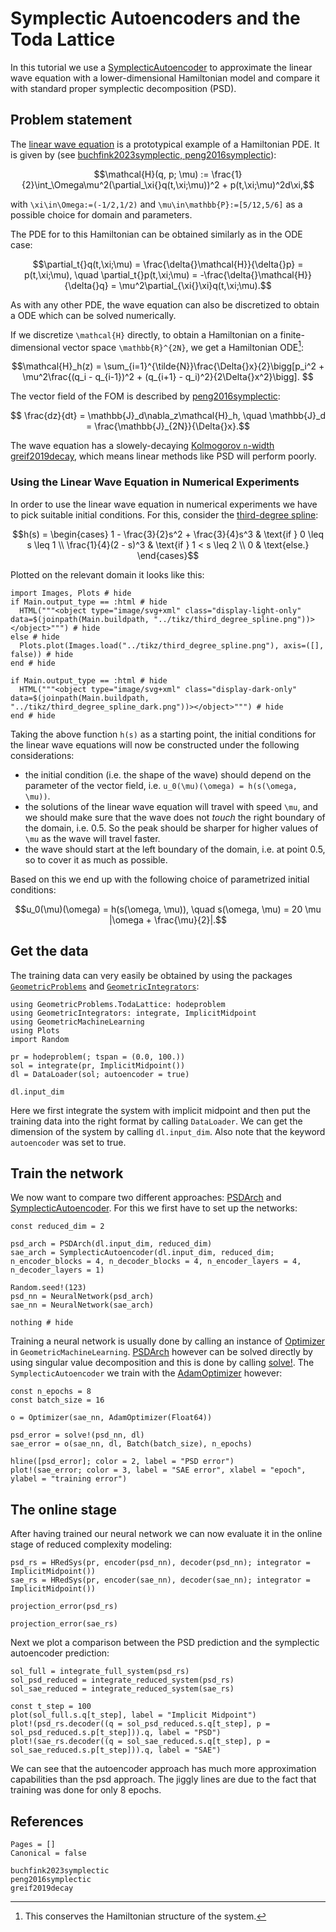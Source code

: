 # Symplectic Autoencoders and the Toda Lattice

In this tutorial we use a [SymplecticAutoencoder](@ref) to approximate the linear wave equation with a lower-dimensional Hamiltonian model and compare it with standard proper symplectic decomposition (PSD).

## Problem statement

The [linear wave equation](https://juliagni.github.io/GeometricProblems.jl/latest/linear_wave) is a prototypical example of a Hamiltonian PDE. It is given by (see [buchfink2023symplectic, peng2016symplectic](@cite)): 
```math
\mathcal{H}(q, p; \mu) := \frac{1}{2}\int_\Omega\mu^2(\partial_\xi{}q(t,\xi;\mu))^2 + p(t,\xi;\mu)^2d\xi,
```
with ``\xi\in\Omega:=(-1/2,1/2)`` and ``\mu\in\mathbb{P}:=[5/12,5/6]`` as a possible choice for domain and parameters. 

The PDE for to this Hamiltonian can be obtained similarly as in the ODE case:

```math
\partial_t{}q(t,\xi;\mu) = \frac{\delta{}\mathcal{H}}{\delta{}p} = p(t,\xi;\mu), \quad \partial_t{}p(t,\xi;\mu) = -\frac{\delta{}\mathcal{H}}{\delta{}q} = \mu^2\partial_{\xi{}\xi}q(t,\xi;\mu).
```

As with any other PDE, the wave equation can also be discretized to obtain a ODE which can be solved numerically.

If we discretize ``\mathcal{H}`` directly, to obtain a Hamiltonian on a finite-dimensional vector space ``\mathbb{R}^{2N}``, we get a Hamiltonian ODE[^1]:

[^1]: This conserves the Hamiltonian structure of the system.

```math
\mathcal{H}_h(z) = \sum_{i=1}^{\tilde{N}}\frac{\Delta{}x}{2}\bigg[p_i^2 + \mu^2\frac{(q_i - q_{i-1})^2 + (q_{i+1} - q_i)^2}{2\Delta{}x^2}\bigg]. 
```

The vector field of the FOM is described by [peng2016symplectic](@cite):

```math
  \frac{dz}{dt} = \mathbb{J}_d\nabla_z\mathcal{H}_h, \quad \mathbb{J}_d = \frac{\mathbb{J}_{2N}}{\Delta{}x}.
```

The wave equation has a slowely-decaying [Kolmogorov ``n``-width](../reduced_order_modeling/kolmogorov_n_width.md) [greif2019decay](@cite), which means linear methods like PSD will perform poorly.

### Using the Linear Wave Equation in Numerical Experiments 

In order to use the linear wave equation in numerical experiments we have to pick suitable initial conditions. For this, consider the [third-degree spline](https://juliagni.github.io/GeometricProblems.jl/latest/initial_condition): 

```math
h(s)  = \begin{cases}
        1 - \frac{3}{2}s^2 + \frac{3}{4}s^3 & \text{if } 0 \leq s \leq 1 \\ 
        \frac{1}{4}(2 - s)^3 & \text{if } 1 < s \leq 2 \\ 
        0 & \text{else.} 
\end{cases}
```

Plotted on the relevant domain it looks like this: 

```@example
import Images, Plots # hide
if Main.output_type == :html # hide
  HTML("""<object type="image/svg+xml" class="display-light-only" data=$(joinpath(Main.buildpath, "../tikz/third_degree_spline.png"))></object>""") # hide
else # hide
  Plots.plot(Images.load("../tikz/third_degree_spline.png"), axis=([], false)) # hide
end # hide
```

```@example
if Main.output_type == :html # hide
  HTML("""<object type="image/svg+xml" class="display-dark-only" data=$(joinpath(Main.buildpath, "../tikz/third_degree_spline_dark.png"))></object>""") # hide
end # hide
```


Taking the above function ``h(s)`` as a starting point, the initial conditions for the linear wave equations will now be constructed under the following considerations: 
- the initial condition (i.e. the shape of the wave) should depend on the parameter of the vector field, i.e. ``u_0(\mu)(\omega) = h(s(\omega, \mu))``.
- the solutions of the linear wave equation will travel with speed ``\mu``, and we should make sure that the wave does not *touch* the right boundary of the domain, i.e. 0.5. So the peak should be sharper for higher values of ``\mu`` as the wave will travel faster.
- the wave should start at the left boundary of the domain, i.e. at point 0.5, so to cover it as much as possible. 

Based on this we end up with the following choice of parametrized initial conditions: 

```math 
u_0(\mu)(\omega) = h(s(\omega, \mu)), \quad s(\omega, \mu) =  20 \mu  |\omega + \frac{\mu}{2}|.
```

## Get the data 

The training data can very easily be obtained by using the packages [`GeometricProblems`](https://github.com/JuliaGNI/GeometricProblems.jl) and [`GeometricIntegrators`](https://github.com/JuliaGNI/GeometricIntegrators.jl):

```@example linear_wave
using GeometricProblems.TodaLattice: hodeproblem
using GeometricIntegrators: integrate, ImplicitMidpoint
using GeometricMachineLearning 
using Plots
import Random

pr = hodeproblem(; tspan = (0.0, 100.))
sol = integrate(pr, ImplicitMidpoint())
dl = DataLoader(sol; autoencoder = true)

dl.input_dim
```

Here we first integrate the system with implicit midpoint and then put the training data into the right format by calling `DataLoader`. We can get the dimension of the system by calling `dl.input_dim`. Also note that the keyword `autoencoder` was set to true.

## Train the network 

We now want to compare two different approaches: [PSDArch](@ref) and [SymplecticAutoencoder](@ref). For this we first have to set up the networks: 

```@example linear_wave
const reduced_dim = 2

psd_arch = PSDArch(dl.input_dim, reduced_dim)
sae_arch = SymplecticAutoencoder(dl.input_dim, reduced_dim; n_encoder_blocks = 4, n_decoder_blocks = 4, n_encoder_layers = 4, n_decoder_layers = 1)

Random.seed!(123)
psd_nn = NeuralNetwork(psd_arch)
sae_nn = NeuralNetwork(sae_arch)

nothing # hide
```

Training a neural network is usually done by calling an instance of [Optimizer](@ref) in `GeometricMachineLearning`. [PSDArch](@ref) however can be solved directly by using singular value decomposition and this is done by calling [solve!](@ref). The `SymplecticAutoencoder` we train with the [AdamOptimizer](@ref) however: 

```@example linear_wave 
const n_epochs = 8
const batch_size = 16

o = Optimizer(sae_nn, AdamOptimizer(Float64))

psd_error = solve!(psd_nn, dl)
sae_error = o(sae_nn, dl, Batch(batch_size), n_epochs)

hline([psd_error]; color = 2, label = "PSD error")
plot!(sae_error; color = 3, label = "SAE error", xlabel = "epoch", ylabel = "training error")
```

## The online stage 

After having trained our neural network we can now evaluate it in the online stage of reduced complexity modeling: 

```@example linear_wave
psd_rs = HRedSys(pr, encoder(psd_nn), decoder(psd_nn); integrator = ImplicitMidpoint())
sae_rs = HRedSys(pr, encoder(sae_nn), decoder(sae_nn); integrator = ImplicitMidpoint())

projection_error(psd_rs)
```

```@example linear_wave 
projection_error(sae_rs)
```

Next we plot a comparison between the PSD prediction and the symplectic autoencoder prediction: 

```@example linear_wave
sol_full = integrate_full_system(psd_rs)
sol_psd_reduced = integrate_reduced_system(psd_rs)
sol_sae_reduced = integrate_reduced_system(sae_rs)

const t_step = 100
plot(sol_full.s.q[t_step], label = "Implicit Midpoint")
plot!(psd_rs.decoder((q = sol_psd_reduced.s.q[t_step], p = sol_psd_reduced.s.p[t_step])).q, label = "PSD")
plot!(sae_rs.decoder((q = sol_sae_reduced.s.q[t_step], p = sol_sae_reduced.s.p[t_step])).q, label = "SAE")
```

We can see that the autoencoder approach has much more approximation capabilities than the psd approach. The jiggly lines are due to the fact that training was done for only 8 epochs. 

## References 
```@bibliography
Pages = []
Canonical = false

buchfink2023symplectic
peng2016symplectic
greif2019decay
```